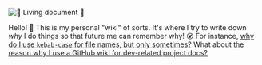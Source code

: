 ![🌳 Living document 🌺](https://i.imgur.com/hdnowNt.png)

Hello! 👋 This is my personal "wiki" of sorts. It's where I try to write down
_why_ I do things so that future me can remember why! 😵 For instance, [why do
I use `kebab-case` for file names, but only sometimes?] What about [the reason
why I use a GitHub wiki for dev-related project docs?]

<!-- prettier-ignore-start -->
[why do I use `kebab-case` for file names, but only sometimes?]: https://github.com/jcbhmr/.github/wiki/Style#filename-convention
[the reason why I use a GitHub wiki for dev-related project docs?]: https://github.com/jcbhmr/.github/wiki/Documentation#whats-the-deal-with-the-github-wiki
<!-- prettier-ignore-end -->
